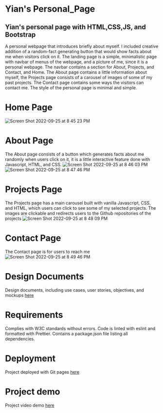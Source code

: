 # Yian's Personal_Page
## Yian's personal page with HTML,CSS,JS, and Bootstrap

A personal webpage that introduces briefly about myself. I included creative addition of a random-fact generating button that would show facts about me when visitors click on it. The landing page is a simple, minimalistic page with navbar of menus of the webpage, and a picture of me, since it is a personal webpage. The navbar contains a section for About, Projects, and Contact, and Home. The About page contains a little information about myself, the Projects page consists of a carousel of images of some of my past projects. The Contact page contains some ways the visitors can contact me. The style of the personal page is minimal and simple.

# Home Page
![Screen Shot 2022-09-25 at 8 45 23 PM](https://user-images.githubusercontent.com/101501539/192189848-8a6edc57-1b04-43ec-b8c2-83ff463159f5.png)
<br>
# About Page
The About page consists of a button which generates facts about me randomly when users click on it, it is a little interactive feature done with Javascript, HTML, and CSS.
![Screen Shot 2022-09-25 at 8 46 03 PM](https://user-images.githubusercontent.com/101501539/192189912-9528b885-451f-4827-8b93-67da95fb747a.png)
![Screen Shot 2022-09-25 at 8 47 46 PM](https://user-images.githubusercontent.com/101501539/192190071-04810100-fb4b-4d54-ab3d-648457f06b41.png)
<br>

# Projects Page
The Projects page has a main carousel built with vanilla Javascript, CSS, and HTML, which users can click to see some of my selected projects.
The images are clickable and redirects users to the Github repositories of the projects
![Screen Shot 2022-09-25 at 8 48 09 PM](https://user-images.githubusercontent.com/101501539/192190108-f2586745-a4b1-487e-914b-994d770e7634.png)
<br>

# Contact Page
The Contact page is for users to reach me
![Screen Shot 2022-09-25 at 8 49 46 PM](https://user-images.githubusercontent.com/101501539/192190279-6930ade4-1c97-49a8-9a48-9308901ed5bb.png)
<br>

# Design Documents

Design documents, including use cases, user stories, objectives, and mockups [here](https://docs.google.com/document/d/1DQe-yJUA-UzZm5EzqGgCUKMsGYC4UFH1zV7ZUit7hFk/edit)

# Requirements

Complies with W3C standards without errors. Code is linted with eslint and formatted with Prettier.
Contains a package.json file listing all dependencies.

# Deployment

Project deployed with Git pages [here](https://yianan261.github.io/Personal_Page/)

# Project demo

Project video demo [here](https://youtu.be/9law21Q8wTQ)

